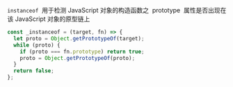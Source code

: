 `instanceof`  用于检测 JavaScript 对象的构造函数之  prototype  属性是否出现在该 JavaScript 对象的原型链上

```JavaScript
const _instanceof = (target, fn) => {
  let proto = Object.getPrototypeOf(target);
  while (proto) {
    if (proto === fn.prototype) return true;
    proto = Object.getPrototypeOf(proto);
  }
  return false;
};
```
